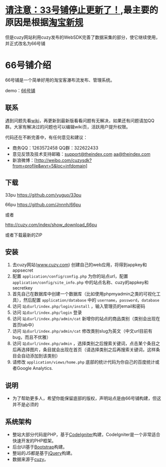 ﻿# [请注意：33号铺停止更新了！](http://yuguo.us/weblog/33pu-stop-update/),最主要的原因是根据[淘宝新规](http://club.alimama.com/read-htm-tid-4369390.html) #

但是cuzy网站利用cuzy发布的WebSDK完善了数据采集的部分，使它继续使用，并正式改名为66号铺

# 66号铺介绍 #
66号铺是一个简单好用的淘宝客瀑布流发布、管理系统。

demo：[66号铺](http://66pu.net)

## 联系 ##
遇到问题先看[wiki](http://cuzy.com/index/show_download_66pu)，再更新到最新版看看问题有无解决，如果还有问题请加QQ群。大家有解决过的问题也可以编辑wiki页，活跃用户提升权限。

代码还在不断完善中，有任何意见和建议：

- 商务QQ：1263572458   QQ群：322622433
- 意见反馈及技术支持邮箱：support@theindex.com   aa@theindex.com
- 新浪微博：[http://weibo.com/cuzysdk?from=profile&wvr=5&loc=infdomain]

## 下载 ##

33pu https://github.com/yuguo/33pu

66pu https://github.com/Jnnnh/66pu 

或者 

http://cuzy.com/index/show_download_66pu

或者下载最新的ZIP

## 安装 ##
1. 去cuzy网站(www.cuzy.com) 创建自己的web应用，将得到appkey和appsecret
2. 配置 `application/config/config.php` 为你的站点url，配置 `application/config/site_info.php` 中的站点名称、cuzy的appkey和secretkey
3. 首先自己在数据库中创建一个数据库（比如使用phpmyadmin之类的可视化工具），然后配置 `application/database` 中的 `username`，`password`，`database`
4. 访问 `站点url/index.php/login/install` ，输入管理员的email和密码
5. 访问 `站点url/index.php/login` 登录
6. 访问 `站点url/index.php/admin/cat` 新增你的站点的商品类别（类别会出现在首页tab中）
7. 访问 `站点url/index.php/admin/cat` 修改类别slug为英文（中文url目前有bug，而且不优雅）
8. 访问 `站点url/index.php/admin` ，选择类别之后搜索关键词，点击某个条目之后再选择图片，条目就会出现在首页（请选择类别之后再搜索关键词，这样条目会自动添加到该类别）
9. 请修改 `application/views/home.php` 底部的统计代码为你自己的百度统计或者Google Analytics.

## 说明 ##
- 为了帮助更多人，希望你能保留底部的版权，声明站点是由66号铺构建，但这并不是必须的

## 系统架构 ##

- 整站大部分代码是PHP，基于[CodeIgniter](http://codeigniter.org.cn/)构建，CodeIgniter是一个非常适合快速开发的PHP框架。
- 后台UI基于[Bootstrap](http://twitter.github.com/bootstrap/)构建。
- 整站的JS都是基于[jQuery](http://jquery.com/)构建。
- 数据来源于[cuzy](http://www.cuzy.com)。

